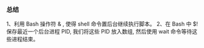 ### 总结
1、利用 Bash 操作符 & , 使得 shell 命令置后台继续执行脚本。
2、在 Bash 中 $! 保存最近一个后台进程 PID, 我们将这些 PID 放入数组, 然后使用 wait 命令等待这些进程结束。
